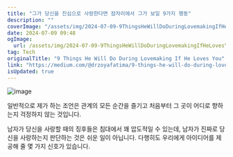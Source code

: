 ```yaml
---
title: "그가 당신을 진심으로 사랑한다면 잠자리에서 그가 보일 9가지 행동"
description: ""
coverImage: "/assets/img/2024-07-09-9ThingsHeWillDoDuringLovemakingIfHeLovesYou_0.png"
date: 2024-07-09 09:48
ogImage: 
  url: /assets/img/2024-07-09-9ThingsHeWillDoDuringLovemakingIfHeLovesYou_0.png
tag: Tech
originalTitle: "9 Things He Will Do During Lovemaking If He Loves You"
link: "https://medium.com/@drzoyafatima/9-things-he-will-do-during-lovemaking-if-he-loves-you-57966cf6a2bb"
isUpdated: true
---
```





![image](/assets/img/2024-07-09-9ThingsHeWillDoDuringLovemakingIfHeLovesYou_0.png)

일반적으로 제가 하는 조언은 관계의 모든 순간을 즐기고 처음부터 그 곳이 어디로 향하는지 걱정하지 않는 것입니다.

남자가 당신을 사랑할 때의 징후들은 침대에서 꽤 압도적일 수 있는데, 남자가 진짜로 당신을 사랑하는지 판단하는 것은 쉬운 일이 아닙니다. 다행히도 우리에게 아이디어를 제공해 줄 몇 가지 신호가 있습니다.